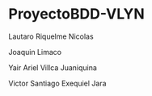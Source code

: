 # ProyectoBDD-VLYN

Lautaro Riquelme Nicolas

Joaquin Limaco  

Yair Ariel Villca Juaniquina

Victor Santiago Exequiel Jara
